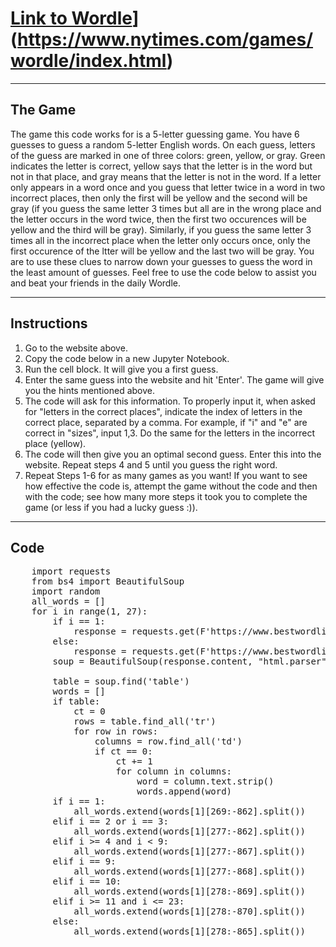# [Link to Wordle]([https://www.goobix.com/games/guess-the-number/)](https://www.nytimes.com/games/wordle/index.html)

---

## The Game

The game this code works for is a 5-letter guessing game. You have 6 guesses to guess a random 5-letter English words. On each guess, letters of the guess are marked in one of three colors: green, yellow, or gray. Green indicates the letter is correct, yellow says that the letter is in the word but not in that place, and gray means that the letter is not in the word. If a letter only appears in a word once and you guess that letter twice in a word in two incorrect places, then only the first will be yellow and the second will be gray (if you guess the same letter 3 times but all are in the wrong place and the letter occurs in the word twice, then the first two occurences will be yellow and the third will be gray). Similarly, if you guess the same letter 3 times all in the incorrect place when the letter only occurs once, only the first occurence of the ltter will be yellow and the last two will be gray. You are to use these clues to narrow down your guesses to guess the word in the least amount of guesses. Feel free to use the code below to assist you and beat your friends in the daily Wordle.

---

## Instructions
1. Go to the website above.
2. Copy the code below in a new Jupyter Notebook.
3. Run the cell block. It will give you a first guess.
4. Enter the same guess into the website and hit 'Enter'. The game will give you the hints mentioned above. 
5. The code will ask for this information. To properly input it, when asked for "letters in the correct places", indicate the index of letters in the correct place, separated by a comma. For example, if "i" and "e" are correct in "sizes", input 1,3. Do the same for the letters in the incorrect place (yellow).
6. The code will then give you an optimal second guess. Enter this into the website. Repeat steps 4 and 5 until you guess the right word.
7. Repeat Steps 1-6 for as many games as you want! If you want to see how effective the code is, attempt the game without the code and then with the code; see how many more steps it took you to complete the game (or less if you had a lucky guess :)).

---

## Code

<pre>
    import requests
    from bs4 import BeautifulSoup
    import random
    all_words = []
    for i in range(1, 27):
        if i == 1:
            response = requests.get(F'https://www.bestwordlist.com/5letterwords.htm')
        else:
            response = requests.get(F'https://www.bestwordlist.com/5letterwordspage{i}.htm')
        soup = BeautifulSoup(response.content, "html.parser")
    
        table = soup.find('table')
        words = []
        if table:
            ct = 0
            rows = table.find_all('tr')
            for row in rows:
                columns = row.find_all('td')
                if ct == 0:
                    ct += 1
                    for column in columns:
                        word = column.text.strip()
                        words.append(word)
        if i == 1:
            all_words.extend(words[1][269:-862].split())
        elif i == 2 or i == 3:
            all_words.extend(words[1][277:-862].split())
        elif i >= 4 and i < 9:
            all_words.extend(words[1][277:-867].split())
        elif i == 9:
            all_words.extend(words[1][277:-868].split())
        elif i == 10:
            all_words.extend(words[1][278:-869].split())
        elif i >= 11 and i <= 23:
            all_words.extend(words[1][278:-870].split())
        else:
            all_words.extend(words[1][278:-865].split())

    
</pre>
